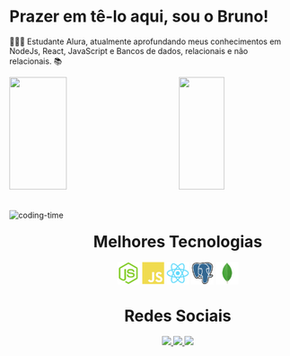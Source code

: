 
<h1>Prazer em tê-lo aqui, sou o Bruno!</h1>

  <p>👨🏽‍💻 Estudante Alura, atualmente aprofundando meus conhecimentos em NodeJs, React, JavaScript e Bancos de dados, relacionais e não relacionais. 📚</p>
  <div style="display: inline_block">
  <img height="200em" width="45%" src="https://github-readme-stats.vercel.app/api?username=brunoarruda04&show_icons=true&theme=great-gatsby&include_all_commits=true&count_private=true"/>
  <img align="right" height="200em" width="40%" src="https://github-readme-stats.vercel.app/api/top-langs/?username=brunoarruda04&layout=compact&langs_count=16&theme=great-gatsby"/>
</div>
<br>
<div  align="center"> 
  <div style="display: inline_block"><br>
    <img align="left" height="250" alt="coding-time" src="https://media2.giphy.com/media/iIqmM5tTjmpOB9mpbn/giphy.gif?cid=790b7611f0aabfeeda644c56131b87489c4d3d371cb3e514&rid=giphy.gif&ct=g">
    <h1 align="center">Melhores Tecnologias</h1>
    <img align="center" width="40" alt="nodejs-icon" src="https://raw.githubusercontent.com/devicons/devicon/master/icons/nodejs/nodejs-original.svg">
    <img align="center" width="40" alt="js-icon"  src="https://raw.githubusercontent.com/devicons/devicon/master/icons/javascript/javascript-plain.svg">
    <img align="center" width="40" alt="react-icon" src="https://raw.githubusercontent.com/devicons/devicon/1119b9f84c0290e0f0b38982099a2bd027a48bf1/icons/react/react-original.svg">
    <img align="center" width="40" alt="postgreSQL-icon" src="https://raw.githubusercontent.com/devicons/devicon/1119b9f84c0290e0f0b38982099a2bd027a48bf1/icons/postgresql/postgresql-original.svg">
    <img align="center" width="40" alt="mongodb-icon" src="https://raw.githubusercontent.com/devicons/devicon/1119b9f84c0290e0f0b38982099a2bd027a48bf1/icons/mongodb/mongodb-original.svg">
   </div>
    <h1 align="center">Redes Sociais</h1>
    <a href = "mailto:bruno_arruda_ba@hotmail.com">
      <img width="40" src="https://raw.githubusercontent.com/gauravghongde/social-icons/9d939e1c5b7ea4a24ac39c3e4631970c0aa1b920/SVG/Color/Outlook.svg">
    </a>
    <a href = "https://www.linkedin.com/in/brunoarruda-dev">
      <img width="40" src="https://raw.githubusercontent.com/gauravghongde/social-icons/9d939e1c5b7ea4a24ac39c3e4631970c0aa1b920/SVG/Color/LinkedIN.svg">
    </a>
    <a href = "https://www.instagram.com/brunoarrudaa_/">
      <img width="40" src="https://raw.githubusercontent.com/gauravghongde/social-icons/9d939e1c5b7ea4a24ac39c3e4631970c0aa1b920/SVG/Color/Instagram.svg">
    </a>
</div>
  
  
  

  

